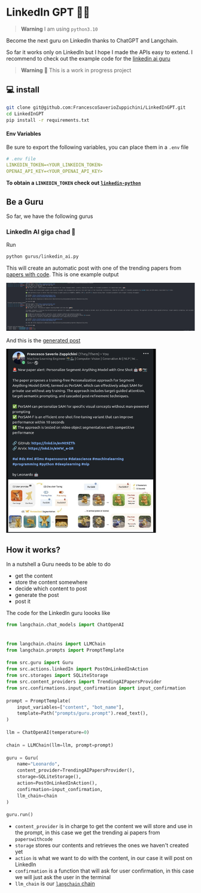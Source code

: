 # LinkedIn GPT 💙🤖
> **Warning**
> I am using `python3.10`

Become the next guru on LinkedIn thanks to ChatGPT and Langchain. 

So far it works only on LinkedIn but I hope I made the APIs easy to extend. I recommend to check out the example code for the [linkedin ai guru](gurus/linkedin_ai.py)

> **Warning**
> 🚧 This is a work in progress project

## 💻 install

```bash
git clone git@github.com:FrancescoSaverioZuppichini/LinkedInGPT.git
cd LinkedInGPT
pip install -r requirements.txt
```

#### Env Variables

Be sure to export the following variables, you can place them in a `.env` file

```yaml
# .env file
LINKEDIN_TOKEN=<YOUR_LINKEDIN_TOKEN>
OPENAI_API_KEY=<YOUR_OPENAI_API_KEY>
```

**To obtain a `LINKEDIN_TOKEN` check out [`linkedin-python`](https://github.com/FrancescoSaverioZuppichini/linkedin_python#obtain-a-token)**

## Be a Guru 

So far, we have the following gurus

### LinkedIn AI giga chad 🗿

Run 

```bash
python gurus/linkedin_ai.py
```

This will create an automatic post with one of the trending papers from [papers with code](https://paperswithcode.com/). This is one example output

![alt](docs/media/guru_ai_output_example.png)

And this is the [generated post](https://www.linkedin.com/posts/francesco-saverio-zuppichini-94659a150_ai-ds-ml-activity-7061622366027558912-82VE?utm_source=share&utm_medium=member_desktop)

<img src="docs/media/guru_ai_output_example_post.png" width="400px"/>

## How it works?
In a nutshell a Guru needs to be able to do 

- get the content
- store the content somewhere
- decide which content to post
- generate the post
- post it

The code for the LinkedIn guru loooks like 

```python
from langchain.chat_models import ChatOpenAI


from langchain.chains import LLMChain
from langchain.prompts import PromptTemplate

from src.guru import Guru
from src.actions.linkedIn import PostOnLinkedInAction
from src.storages import SQLiteStorage
from src.content_providers import TrendingAIPapersProvider
from src.confirmations.input_confirmation import input_confirmation

prompt = PromptTemplate(
    input_variables=["content", "bot_name"],
    template=Path("prompts/guru.prompt").read_text(),
)

llm = ChatOpenAI(temperature=0)

chain = LLMChain(llm=llm, prompt=prompt)

guru = Guru(
    name="Leonardo",
    content_provider=TrendingAIPapersProvider(),
    storage=SQLiteStorage(),
    action=PostOnLinkedInAction(),
    confirmation=input_confirmation,
    llm_chain=chain
)

guru.run()
```

- `content_provider` is in charge to get the content we will store and use in the prompt, in this case we get the trending ai papers from `paperswithcode`
- `storage` stores our contents and retrieves the ones we haven't created yet
- `action` is what we want to do with the content, in our case it will post on LinkedIn
- `confirmation` is a function that will ask for user confirmation, in this case we will just ask the user in the terminal
- `llm_chain` is our [`langchain` chain](https://python.langchain.com/en/latest/modules/chains.html)